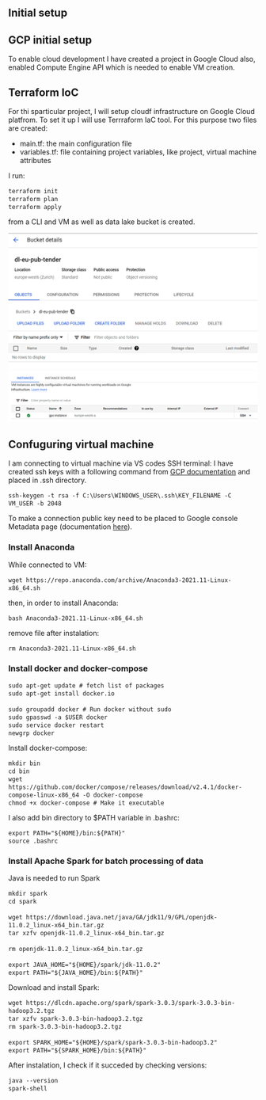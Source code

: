 ## Initial setup
## GCP initial setup
To enable cloud development I have created a project in Google Cloud also, enabled Compute Engine API which is needed to enable VM creation.

## Terraform IoC
For thi sparticular project, I will setup cloudf infrastructure on Google Cloud platfrom.
To set it up I will use Terrraform IaC tool. For this purpose two files are created:
 - main.tf: the main configuration file
 - variables.tf: file containing project variables, like project, virtual machine attributes

I run:
```
terraform init
terraform plan
terraform apply
```
from a CLI and VM as well as data lake bucket is created.

![Data Lake Created](images/data-lake-created.png)
![VM Created](images/vm-created.png)


## Confuguring virtual machine
I am connecting to virtual machine via VS codes SSH terminal: I have created ssh keys with a following command from [GCP documentation](https://cloud.google.com/compute/docs/connect/create-ssh-keys#windows-10-or-later) and placed in .ssh directory.

```
ssh-keygen -t rsa -f C:\Users\WINDOWS_USER\.ssh\KEY_FILENAME -C VM_USER -b 2048
```
To make a connection public key need to be placed to Google console Metadata page (documentation [here](https://cloud.google.com/compute/docs/connect/add-ssh-keys)). 

### Install Anaconda
While connected to VM:

```
wget https://repo.anaconda.com/archive/Anaconda3-2021.11-Linux-x86_64.sh
```

then, in order to install Anaconda:

```
bash Anaconda3-2021.11-Linux-x86_64.sh
```

remove file after instalation:

```
rm Anaconda3-2021.11-Linux-x86_64.sh
```

### Install docker and docker-compose

```
sudo apt-get update # fetch list of packages
sudo apt-get install docker.io

sudo groupadd docker # Run docker without sudo
sudo gpasswd -a $USER docker
sudo service docker restart
newgrp docker
```

Install docker-compose:

```
mkdir bin
cd bin
wget https://github.com/docker/compose/releases/download/v2.4.1/docker-compose-linux-x86_64 -O docker-compose
chmod +x docker-compose # Make it executable
```
I also add bin directory to $PATH variable in .bashrc:

```
export PATH="${HOME}/bin:${PATH}"
source .bashrc
```

### Install Apache Spark for batch processing of data
Java is needed to run Spark

```
mkdir spark
cd spark

wget https://download.java.net/java/GA/jdk11/9/GPL/openjdk-11.0.2_linux-x64_bin.tar.gz
tar xzfv openjdk-11.0.2_linux-x64_bin.tar.gz

rm openjdk-11.0.2_linux-x64_bin.tar.gz

export JAVA_HOME="${HOME}/spark/jdk-11.0.2"
export PATH="${JAVA_HOME}/bin:${PATH}"
```

Download and install Spark:
```
wget https://dlcdn.apache.org/spark/spark-3.0.3/spark-3.0.3-bin-hadoop3.2.tgz
tar xzfv spark-3.0.3-bin-hadoop3.2.tgz
rm spark-3.0.3-bin-hadoop3.2.tgz

export SPARK_HOME="${HOME}/spark/spark-3.0.3-bin-hadoop3.2"
export PATH="${SPARK_HOME}/bin:${PATH}"
```
After instalation, I check if it succeded by checking versions:
```
java --version
spark-shell
```





